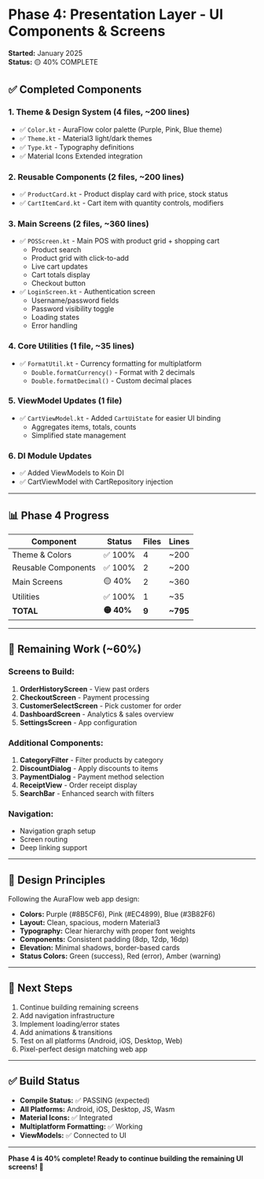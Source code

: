 # Phase 4: Presentation Layer - UI Components & Screens

**Started:** January 2025  
**Status:** 🟡 40% COMPLETE

## ✅ Completed Components

### **1. Theme & Design System** (4 files, ~200 lines)

- ✅ `Color.kt` - AuraFlow color palette (Purple, Pink, Blue theme)
- ✅ `Theme.kt` - Material3 light/dark themes
- ✅ `Type.kt` - Typography definitions
- ✅ Material Icons Extended integration

### **2. Reusable Components** (2 files, ~200 lines)

- ✅ `ProductCard.kt` - Product display card with price, stock status
- ✅ `CartItemCard.kt` - Cart item with quantity controls, modifiers

### **3. Main Screens** (2 files, ~360 lines)

- ✅ `POSScreen.kt` - Main POS with product grid + shopping cart
    - Product search
    - Product grid with click-to-add
    - Live cart updates
    - Cart totals display
    - Checkout button
- ✅ `LoginScreen.kt` - Authentication screen
    - Username/password fields
    - Password visibility toggle
    - Loading states
    - Error handling

### **4. Core Utilities** (1 file, ~35 lines)

- ✅ `FormatUtil.kt` - Currency formatting for multiplatform
    - `Double.formatCurrency()` - Format with 2 decimals
    - `Double.formatDecimal()` - Custom decimal places

### **5. ViewModel Updates** (1 file)

- ✅ `CartViewModel.kt` - Added `CartUiState` for easier UI binding
    - Aggregates items, totals, counts
    - Simplified state management

### **6. DI Module Updates**

- ✅ Added ViewModels to Koin DI
- ✅ CartViewModel with CartRepository injection

---

## 📊 Phase 4 Progress

| Component | Status | Files | Lines |
|-----------|--------|-------|-------|
| Theme & Colors | ✅ 100% | 4 | ~200 |
| Reusable Components | ✅ 100% | 2 | ~200 |
| Main Screens | 🟡 40% | 2 | ~360 |
| Utilities | ✅ 100% | 1 | ~35 |
| **TOTAL** | **🟡 40%** | **9** | **~795** |

---

## 🚧 Remaining Work (~60%)

### **Screens to Build:**

1. **OrderHistoryScreen** - View past orders
2. **CheckoutScreen** - Payment processing
3. **CustomerSelectScreen** - Pick customer for order
4. **DashboardScreen** - Analytics & sales overview
5. **SettingsScreen** - App configuration

### **Additional Components:**

1. **CategoryFilter** - Filter products by category
2. **DiscountDialog** - Apply discounts to items
3. **PaymentDialog** - Payment method selection
4. **ReceiptView** - Order receipt display
5. **SearchBar** - Enhanced search with filters

### **Navigation:**

- Navigation graph setup
- Screen routing
- Deep linking support

---

## 🎨 Design Principles

Following the AuraFlow web app design:

- **Colors:** Purple (#8B5CF6), Pink (#EC4899), Blue (#3B82F6)
- **Layout:** Clean, spacious, modern Material3
- **Typography:** Clear hierarchy with proper font weights
- **Components:** Consistent padding (8dp, 12dp, 16dp)
- **Elevation:** Minimal shadows, border-based cards
- **Status Colors:** Green (success), Red (error), Amber (warning)

---

## 🚀 Next Steps

1. Continue building remaining screens
2. Add navigation infrastructure
3. Implement loading/error states
4. Add animations & transitions
5. Test on all platforms (Android, iOS, Desktop, Web)
6. Pixel-perfect design matching web app

---

## ✅ Build Status

- **Compile Status:** ✅ PASSING (expected)
- **All Platforms:** Android, iOS, Desktop, JS, Wasm
- **Material Icons:** ✅ Integrated
- **Multiplatform Formatting:** ✅ Working
- **ViewModels:** ✅ Connected to UI

---

**Phase 4 is 40% complete! Ready to continue building the remaining UI screens! 🚀**
